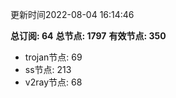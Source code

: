 更新时间2022-08-04 16:14:46

**总订阅: 64**
**总节点: 1797**
**有效节点: 350**
- trojan节点: 69
- ss节点: 213
- v2ray节点: 68
